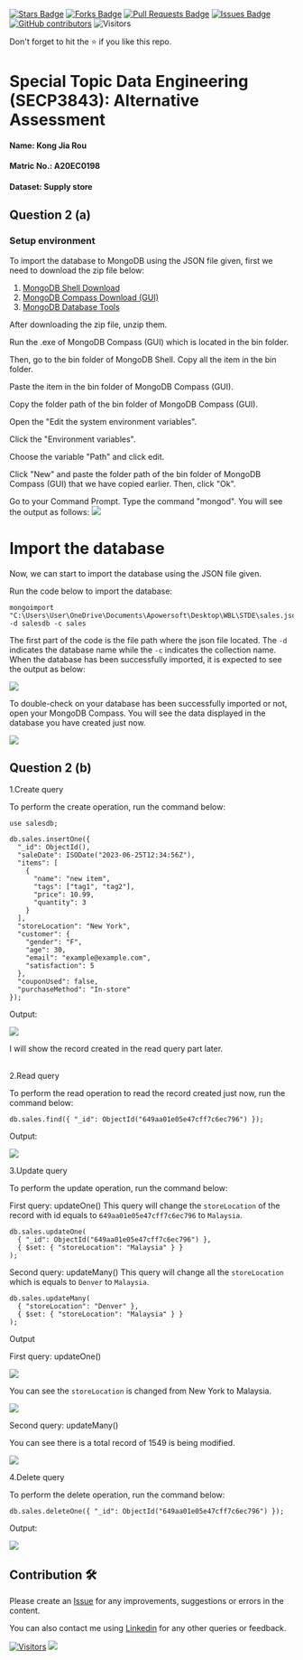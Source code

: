 <a href="https://github.com/drshahizan/SECP3843/stargazers"><img src="https://img.shields.io/github/stars/drshahizan/SECP3843" alt="Stars Badge"/></a>
<a href="https://github.com/drshahizan/SECP3843/network/members"><img src="https://img.shields.io/github/forks/drshahizan/SECP3843" alt="Forks Badge"/></a>
<a href="https://github.com/drshahizan/SECP3843/pulls"><img src="https://img.shields.io/github/issues-pr/drshahizan/SECP3843" alt="Pull Requests Badge"/></a>
<a href="https://github.com/drshahizan/SECP3843/issues"><img src="https://img.shields.io/github/issues/drshahizan/SECP3843" alt="Issues Badge"/></a>
<a href="https://github.com/drshahizan/SECP3843/graphs/contributors"><img alt="GitHub contributors" src="https://img.shields.io/github/contributors/drshahizan/SECP3843?color=2b9348"></a>
![Visitors](https://api.visitorbadge.io/api/visitors?path=https%3A%2F%2Fgithub.com%2Fdrshahizan%2FSECP3843&labelColor=%23d9e3f0&countColor=%23697689&style=flat)

Don't forget to hit the :star: if you like this repo.

# Special Topic Data Engineering (SECP3843): Alternative Assessment

#### Name: Kong Jia Rou
#### Matric No.: A20EC0198
#### Dataset: Supply store

## Question 2 (a)
### Setup environment
To import the database to MongoDB using the JSON file given, first we need to download the zip file below:
1. [MongoDB Shell Download](https://downloads.mongodb.com/compass/mongosh-1.10.1-win32-x64.zip)
2. [MongoDB Compass Download (GUI)](https://downloads.mongodb.com/compass/mongodb-compass-1.38.0-win32-x64.exe)
3. [MongoDB Database Tools](https://fastdl.mongodb.org/tools/db/mongodb-database-tools-windows-x86_64-100.7.2.zip)

After downloading the zip file, unzip them. 

Run the .exe of MongoDB Compass (GUI) which is located in the bin folder. 

Then, go to the bin folder of MongoDB Shell. Copy all the item in the bin folder.

Paste the item in the bin folder of MongoDB Compass (GUI).

Copy the folder path of the bin folder of MongoDB Compass (GUI).

Open the "Edit the system environment variables". 

Click the "Environment variables".

Choose the variable "Path" and click edit.

Click "New" and paste the folder path of the bin folder of MongoDB Compass (GUI) that we have copied earlier. Then, click "Ok".

Go to your Command Prompt. Type the command "mongod". You will see the output as follows:
<img src="..\Question 2\files\images\mongod.png">

# Import the database
Now, we can start to import the database using the JSON file given.

Run the code below to import the database:
```
mongoimport "C:\Users\User\OneDrive\Documents\Apowersoft\Desktop\WBL\STDE\sales.json" -d salesdb -c sales
```

The first part of the code is the file path where the json file located. The `-d` indicates the database name while the `-c` indicates the collection name. When the database has been successfully imported, it is expected to see the output as below:

<img src="..\Question 2\files\images\import.png">

To double-check on your database has been successfully imported or not, open your MongoDB Compass. You will see the data displayed in the database you have created just now.

<img src="..\Question 2\files\images\mongodb.png">

<br>

## Question 2 (b)
1.Create query

To perform the create operation, run the command below:
```
use salesdb;

db.sales.insertOne({
  "_id": ObjectId(),
  "saleDate": ISODate("2023-06-25T12:34:56Z"),
  "items": [
    {
      "name": "new item",
      "tags": ["tag1", "tag2"],
      "price": 10.99,
      "quantity": 3
    }
  ],
  "storeLocation": "New York",
  "customer": {
    "gender": "F",
    "age": 30,
    "email": "example@example.com",
    "satisfaction": 5
  },
  "couponUsed": false,
  "purchaseMethod": "In-store"
});
```

Output:

<img src="..\Question 2\files\images\create.png">

I will show the record created in the read query part later.
<br>
<br>

2.Read query

To perform the read operation to read the record created just now, run the command below:
```
db.sales.find({ "_id": ObjectId("649aa01e05e47cff7c6ec796") });
```

Output:

<img src="..\Question 2\files\images\read.png">

3.Update query

To perform the update operation, run the command below:

First query: updateOne()
This query will change the `storeLocation` of the record with id equals to `649aa01e05e47cff7c6ec796` to `Malaysia`.
```
db.sales.updateOne(
  { "_id": ObjectId("649aa01e05e47cff7c6ec796") },
  { $set: { "storeLocation": "Malaysia" } }
);
```

Second query: updateMany()
This query will change all the `storeLocation` which is equals to `Denver` to `Malaysia`.
```
db.sales.updateMany(
  { "storeLocation": "Denver" },
  { $set: { "storeLocation": "Malaysia" } }
);
```

Output

First query: updateOne()

<img src="..\Question 2\files\images\updateOne.png">

You can see the `storeLocation` is changed from New York to Malaysia.

<img src="..\Question 2\files\images\rupdateOne.png">

Second query: updateMany()

You can see there is a total record of 1549 is being modified.

<img src="..\Question 2\files\images\updateMany.png">

4.Delete query

To perform the delete operation, run the command below:
```
db.sales.deleteOne({ "_id": ObjectId("649aa01e05e47cff7c6ec796") });
```

Output:

<img src="..\Question 2\files\images\delete.png">

## Contribution 🛠️
Please create an [Issue](https://github.com/drshahizan/special-topic-data-engineering/issues) for any improvements, suggestions or errors in the content.

You can also contact me using [Linkedin](https://www.linkedin.com/in/drshahizan/) for any other queries or feedback.

[![Visitors](https://api.visitorbadge.io/api/visitors?path=https%3A%2F%2Fgithub.com%2Fdrshahizan&labelColor=%23697689&countColor=%23555555&style=plastic)](https://visitorbadge.io/status?path=https%3A%2F%2Fgithub.com%2Fdrshahizan)
![](https://hit.yhype.me/github/profile?user_id=81284918)




